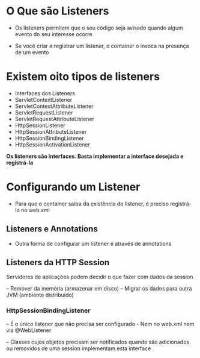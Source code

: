 # O Que são Listeners

- Os listeners permitem que o seu código seja
avisado quando algum evento do seu
interesse ocorre

- Se você criar e registrar um listener, o
container o invoca na presença de um
evento


# Existem oito tipos de listeners

- Interfaces dos Listeners
- ServletContextListener
- ServletContextAttributeListener
- ServletRequestListener
- ServletRequestAttributeListener
- HttpSessionListener
- HttpSessionAttributeListener
- HttpSessionBindingListener
- HttpSessionActivationListener

<p><strong>Os listeners são
interfaces. Basta
implementar a interface
desejada e registrá-la</strong></p>


# Configurando um Listener

- Para que o container saiba da existência do
listener, é preciso registrá-lo no web.xml

## Listeners e Annotations

- Outra forma de configurar um listener é
através de annotations

## Listeners da HTTP Session

<p>Servidores de aplicações podem decidir o
que fazer com dados da session</p>

– Remover da memória (armazenar em disco)
– Migrar os dados para outra JVM (ambiente
distribuído)


### HttpSessionBindingListener

– É o único listener que não precisa ser
configurado - Nem no web.xml nem via @WebListener


– Classes cujos objetos precisam ser notificados
quando são adicionados ou removidos de uma
session implementam esta interface


